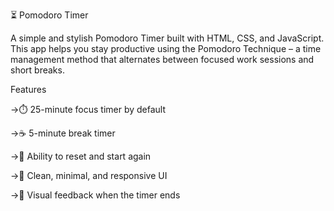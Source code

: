 ⏳ Pomodoro Timer

A simple and stylish Pomodoro Timer built with HTML, CSS, and JavaScript.
This app helps you stay productive using the Pomodoro Technique – a time management method that alternates between focused work sessions and short breaks.


 Features

->⏱️ 25-minute focus timer by default

->☕ 5-minute break timer

->🔄 Ability to reset and start again

->🎨 Clean, minimal, and responsive UI

->🔔 Visual feedback when the timer ends
